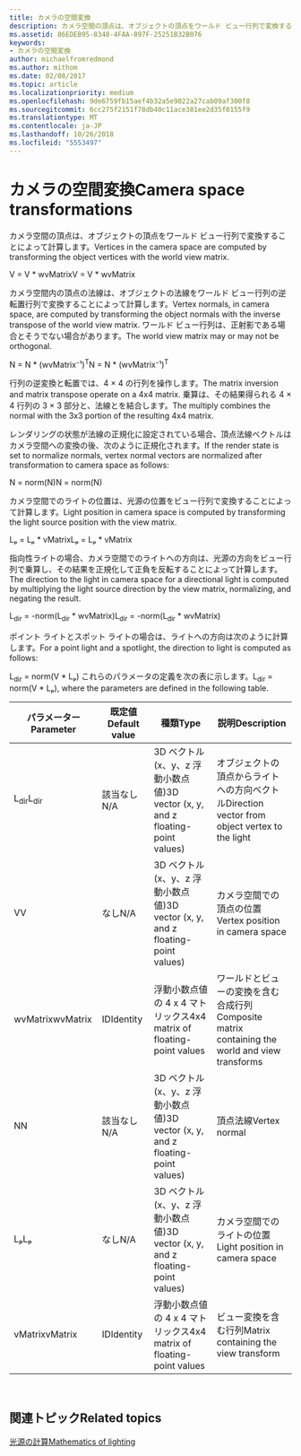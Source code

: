 ```yaml
---
title: カメラの空間変換
description: カメラ空間の頂点は、オブジェクトの頂点をワールド ビュー行列で変換することによって計算します。
ms.assetid: 86EDEB95-8348-4FAA-897F-25251B32B076
keywords:
- カメラの空間変換
author: michaelfromredmond
ms.author: mithom
ms.date: 02/08/2017
ms.topic: article
ms.localizationpriority: medium
ms.openlocfilehash: 9de6759fb15aef4b32a5e9022a27cab09af300f8
ms.sourcegitcommit: 6cc275f2151f78db40c11ace381ee2d35f0155f9
ms.translationtype: MT
ms.contentlocale: ja-JP
ms.lasthandoff: 10/26/2018
ms.locfileid: "5553497"
---
```

# <a name="camera-space-transformations"></a><span data-ttu-id="08289-104">カメラの空間変換</span><span class="sxs-lookup"><span data-stu-id="08289-104">Camera space transformations</span></span>


<span data-ttu-id="08289-105">カメラ空間の頂点は、オブジェクトの頂点をワールド ビュー行列で変換することによって計算します。</span><span class="sxs-lookup"><span data-stu-id="08289-105">Vertices in the camera space are computed by transforming the object vertices with the world view matrix.</span></span>

<span data-ttu-id="08289-106">V = V \* wvMatrix</span><span class="sxs-lookup"><span data-stu-id="08289-106">V = V \* wvMatrix</span></span>

<span data-ttu-id="08289-107">カメラ空間内の頂点の法線は、オブジェクトの法線をワールド ビュー行列の逆転置行列で変換することによって計算します。</span><span class="sxs-lookup"><span data-stu-id="08289-107">Vertex normals, in camera space, are computed by transforming the object normals with the inverse transpose of the world view matrix.</span></span> <span data-ttu-id="08289-108">ワールド ビュー行列は、正射影である場合とそうでない場合があります。</span><span class="sxs-lookup"><span data-stu-id="08289-108">The world view matrix may or may not be orthogonal.</span></span>

<span data-ttu-id="08289-109">N = N \* (wvMatrix⁻¹)<sup>T</sup></span><span class="sxs-lookup"><span data-stu-id="08289-109">N = N \* (wvMatrix⁻¹)<sup>T</sup></span></span>

<span data-ttu-id="08289-110">行列の逆変換と転置では、4 × 4 の行列を操作します。</span><span class="sxs-lookup"><span data-stu-id="08289-110">The matrix inversion and matrix transpose operate on a 4x4 matrix.</span></span> <span data-ttu-id="08289-111">乗算は、その結果得られる 4 × 4 行列の 3 × 3 部分と、法線とを結合します。</span><span class="sxs-lookup"><span data-stu-id="08289-111">The multiply combines the normal with the 3x3 portion of the resulting 4x4 matrix.</span></span>

<span data-ttu-id="08289-112">レンダリングの状態が法線の正規化に設定されている場合、頂点法線ベクトルはカメラ空間への変換の後、次のように正規化されます。</span><span class="sxs-lookup"><span data-stu-id="08289-112">If the render state is set to normalize normals, vertex normal vectors are normalized after transformation to camera space as follows:</span></span>

<span data-ttu-id="08289-113">N = norm(N)</span><span class="sxs-lookup"><span data-stu-id="08289-113">N = norm(N)</span></span>

<span data-ttu-id="08289-114">カメラ空間でのライトの位置は、光源の位置をビュー行列で変換することによって計算します。</span><span class="sxs-lookup"><span data-stu-id="08289-114">Light position in camera space is computed by transforming the light source position with the view matrix.</span></span>

<span data-ttu-id="08289-115">Lₚ = Lₚ \* vMatrix</span><span class="sxs-lookup"><span data-stu-id="08289-115">Lₚ = Lₚ \* vMatrix</span></span>

<span data-ttu-id="08289-116">指向性ライトの場合、カメラ空間でのライトへの方向は、光源の方向をビュー行列で乗算し、その結果を正規化して正負を反転することによって計算します。</span><span class="sxs-lookup"><span data-stu-id="08289-116">The direction to the light in camera space for a directional light is computed by multiplying the light source direction by the view matrix, normalizing, and negating the result.</span></span>

<span data-ttu-id="08289-117">L<sub>dir</sub> = -norm(L<sub>dir</sub> \* wvMatrix)</span><span class="sxs-lookup"><span data-stu-id="08289-117">L<sub>dir</sub> = -norm(L<sub>dir</sub> \* wvMatrix)</span></span>

<span data-ttu-id="08289-118">ポイント ライトとスポット ライトの場合は、ライトへの方向は次のように計算します。</span><span class="sxs-lookup"><span data-stu-id="08289-118">For a point light and a spotlight, the direction to light is computed as follows:</span></span>

<span data-ttu-id="08289-119">L<sub>dir</sub> = norm(V \* Lₚ) これらのパラメータの定義を次の表に示します。</span><span class="sxs-lookup"><span data-stu-id="08289-119">L<sub>dir</sub> = norm(V \* Lₚ), where the parameters are defined in the following table.</span></span>

| <span data-ttu-id="08289-120">パラメーター</span><span class="sxs-lookup"><span data-stu-id="08289-120">Parameter</span></span>       | <span data-ttu-id="08289-121">既定値</span><span class="sxs-lookup"><span data-stu-id="08289-121">Default value</span></span> | <span data-ttu-id="08289-122">種類</span><span class="sxs-lookup"><span data-stu-id="08289-122">Type</span></span>                                          | <span data-ttu-id="08289-123">説明</span><span class="sxs-lookup"><span data-stu-id="08289-123">Description</span></span>                                               |
|-----------------|---------------|-----------------------------------------------|-----------------------------------------------------------|
| <span data-ttu-id="08289-124">L<sub>dir</sub></span><span class="sxs-lookup"><span data-stu-id="08289-124">L<sub>dir</sub></span></span> | <span data-ttu-id="08289-125">該当なし</span><span class="sxs-lookup"><span data-stu-id="08289-125">N/A</span></span>           | <span data-ttu-id="08289-126">3D ベクトル (x、y、z 浮動小数点値)</span><span class="sxs-lookup"><span data-stu-id="08289-126">3D vector (x, y, and z floating-point values)</span></span> | <span data-ttu-id="08289-127">オブジェクトの頂点からライトへの方向ベクトル</span><span class="sxs-lookup"><span data-stu-id="08289-127">Direction vector from object vertex to the light</span></span>          |
| <span data-ttu-id="08289-128">V</span><span class="sxs-lookup"><span data-stu-id="08289-128">V</span></span>               | <span data-ttu-id="08289-129">なし</span><span class="sxs-lookup"><span data-stu-id="08289-129">N/A</span></span>           | <span data-ttu-id="08289-130">3D ベクトル (x、y、z 浮動小数点値)</span><span class="sxs-lookup"><span data-stu-id="08289-130">3D vector (x, y, and z floating-point values)</span></span> | <span data-ttu-id="08289-131">カメラ空間での頂点の位置</span><span class="sxs-lookup"><span data-stu-id="08289-131">Vertex position in camera space</span></span>                           |
| <span data-ttu-id="08289-132">wvMatrix</span><span class="sxs-lookup"><span data-stu-id="08289-132">wvMatrix</span></span>        | <span data-ttu-id="08289-133">ID</span><span class="sxs-lookup"><span data-stu-id="08289-133">Identity</span></span>      | <span data-ttu-id="08289-134">浮動小数点値の 4 x 4 マトリックス</span><span class="sxs-lookup"><span data-stu-id="08289-134">4x4 matrix of floating-point values</span></span>           | <span data-ttu-id="08289-135">ワールドとビューの変換を含む合成行列</span><span class="sxs-lookup"><span data-stu-id="08289-135">Composite matrix containing the world and view transforms</span></span> |
| <span data-ttu-id="08289-136">N</span><span class="sxs-lookup"><span data-stu-id="08289-136">N</span></span>               | <span data-ttu-id="08289-137">該当なし</span><span class="sxs-lookup"><span data-stu-id="08289-137">N/A</span></span>           | <span data-ttu-id="08289-138">3D ベクトル (x、y、z 浮動小数点値)</span><span class="sxs-lookup"><span data-stu-id="08289-138">3D vector (x, y, and z floating-point values)</span></span> | <span data-ttu-id="08289-139">頂点法線</span><span class="sxs-lookup"><span data-stu-id="08289-139">Vertex normal</span></span>                                             |
| <span data-ttu-id="08289-140">Lₚ</span><span class="sxs-lookup"><span data-stu-id="08289-140">Lₚ</span></span>              | <span data-ttu-id="08289-141">なし</span><span class="sxs-lookup"><span data-stu-id="08289-141">N/A</span></span>           | <span data-ttu-id="08289-142">3D ベクトル (x、y、z 浮動小数点値)</span><span class="sxs-lookup"><span data-stu-id="08289-142">3D vector (x, y, and z floating-point values)</span></span> | <span data-ttu-id="08289-143">カメラ空間でのライトの位置</span><span class="sxs-lookup"><span data-stu-id="08289-143">Light position in camera space</span></span>                            |
| <span data-ttu-id="08289-144">vMatrix</span><span class="sxs-lookup"><span data-stu-id="08289-144">vMatrix</span></span>         | <span data-ttu-id="08289-145">ID</span><span class="sxs-lookup"><span data-stu-id="08289-145">Identity</span></span>      | <span data-ttu-id="08289-146">浮動小数点値の 4 x 4 マトリックス</span><span class="sxs-lookup"><span data-stu-id="08289-146">4x4 matrix of floating-point values</span></span>           | <span data-ttu-id="08289-147">ビュー変換を含む行列</span><span class="sxs-lookup"><span data-stu-id="08289-147">Matrix containing the view transform</span></span>                      |

 

## <a name="span-idrelated-topicsspanrelated-topics"></a><span data-ttu-id="08289-148"><span id="related-topics"></span>関連トピック</span><span class="sxs-lookup"><span data-stu-id="08289-148"><span id="related-topics"></span>Related topics</span></span>


[<span data-ttu-id="08289-149">光源の計算</span><span class="sxs-lookup"><span data-stu-id="08289-149">Mathematics of lighting</span></span>](mathematics-of-lighting.md)

 

 




